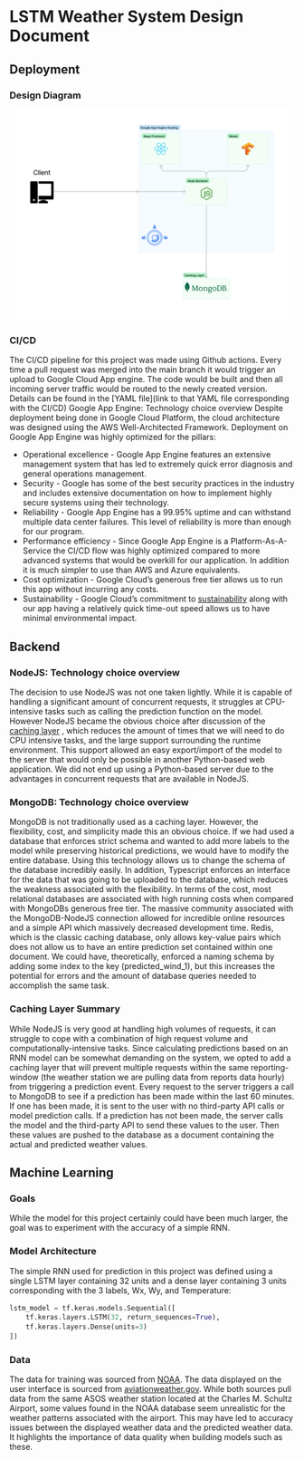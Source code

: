 # LSTM Weather System Design Document

## Deployment

### Design Diagram

![A System Diagram](public/System_Diagram.png "System Diagram")

### CI/CD

The CI/CD pipeline for this project was made using Github actions. Every time a pull request was merged into the main branch it would trigger an upload to Google Cloud App engine. The code would be built and then all incoming server traffic would be routed to the newly created version. Details can be found in the [YAML file](link to that YAML file corresponding with the CI/CD)
Google App Engine: Technology choice overview
Despite deployment being done in Google Cloud Platform, the cloud architecture was designed using the AWS Well-Architected Framework. Deployment on Google App Engine was highly optimized for the pillars:

- Operational excellence - Google App Engine features an extensive management system that has led to extremely quick error diagnosis and general operations management.
- Security - Google has some of the best security practices in the industry and includes extensive documentation on how to implement highly secure systems using their technology.
- Reliability - Google App Engine has a 99.95% uptime and can withstand multiple data center failures. This level of reliability is more than enough for our program.
- Performance efficiency - Since Google App Engine is a Platform-As-A-Service the CI/CD flow was highly optimized compared to more advanced systems that would be overkill for our application. In addition it is much simpler to use than AWS and Azure equivalents.
- Cost optimization - Google Cloud’s generous free tier allows us to run this app without incurring any costs.
- Sustainability - Google Cloud’s commitment to [sustainability](https://cloud.google.com/sustainability) along with our app having a relatively quick time-out speed allows us to have minimal environmental impact.

## Backend

### NodeJS: Technology choice overview

The decision to use NodeJS was not one taken lightly. While it is capable of handling a significant amount of concurrent requests, it struggles at CPU-intensive tasks such as calling the prediction function on the model. However NodeJS became the obvious choice after discussion of the [caching layer](#caching-layer-summary)
, which reduces the amount of times that we will need to do CPU intensive tasks, and the large support surrounding the runtime environment. This support allowed an easy export/import of the model to the server that would only be possible in another Python-based web application. We did not end up using a Python-based server due to the advantages in concurrent requests that are available in NodeJS.

### MongoDB: Technology choice overview

MongoDB is not traditionally used as a caching layer. However, the flexibility, cost, and simplicity made this an obvious choice. If we had used a database that enforces strict schema and wanted to add more labels to the model while preserving historical predictions, we would have to modify the entire database. Using this technology allows us to change the schema of the database incredibly easily. In addition, Typescript enforces an interface for the data that was going to be uploaded to the database, which reduces the weakness associated with the flexibility.
In terms of the cost, most relational databases are associated with high running costs when compared with MongoDBs generous free tier.
The massive community associated with the MongoDB-NodeJS connection allowed for incredible online resources and a simple API which massively decreased development time.
Redis, which is the classic caching database, only allows key-value pairs which does not allow us to have an entire prediction set contained within one document. We could have, theoretically, enforced a naming schema by adding some index to the key (predicted_wind_1), but this increases the potential for errors and the amount of database queries needed to accomplish the same task.

### Caching Layer Summary

While NodeJS is very good at handling high volumes of requests, it can struggle to cope with a combination of high request volume and computationally-intensive tasks. Since calculating predictions based on an RNN model can be somewhat demanding on the system, we opted to add a caching layer that will prevent multiple requests within the same reporting-window (the weather station we are pulling data from reports data hourly) from triggering a prediction event. Every request to the server triggers a call to MongoDB to see if a prediction has been made within the last 60 minutes. If one has been made, it is sent to the user with no third-party API calls or model prediction calls. If a prediction has not been made, the server calls the model and the third-party API to send these values to the user. Then these values are pushed to the database as a document containing the actual and predicted weather values.

## Machine Learning

### Goals

While the model for this project certainly could have been much larger, the goal was to experiment with the accuracy of a simple RNN.

### Model Architecture

The simple RNN used for prediction in this project was defined using a single LSTM layer containing 32 units and a dense layer containing 3 units corresponding with the 3 labels, Wx, Wy, and Temperature:

```python
lstm_model = tf.keras.models.Sequential([
    tf.keras.layers.LSTM(32, return_sequences=True),
    tf.keras.layers.Dense(units=3)
])
```

### Data

The data for training was sourced from [NOAA](https://www.ncei.noaa.gov/access). The data displayed on the user interface is sourced from [aviationweather.gov](aviationweather.gov). While both sources pull data from the same ASOS weather station located at the Charles M. Schultz Airport, some values found in the NOAA database seem unrealistic for the weather patterns associated with the airport. This may have led to accuracy issues between the displayed weather data and the predicted weather data. It highlights the importance of data quality when building models such as these.
